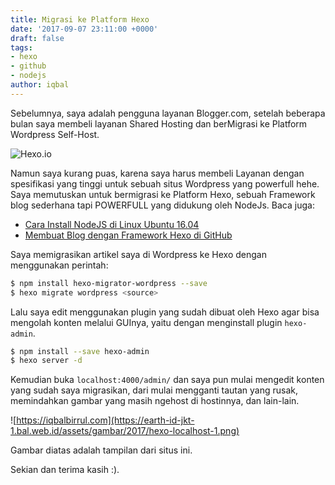 ```yaml
---
title: Migrasi ke Platform Hexo
date: '2017-09-07 23:11:00 +0000'
draft: false
tags:
- hexo
- github
- nodejs
author: iqbal
---
```


Sebelumnya, saya adalah pengguna layanan Blogger.com, setelah beberapa bulan saya membeli layanan Shared Hosting dan berMigrasi ke Platform Wordpress Self-Host.

![Hexo.io](https://earth-id-jkt-1.bal.web.id/assets/gambar/2017/hexo.png)

Namun saya kurang puas, karena saya harus membeli Layanan dengan spesifikasi yang tinggi untuk sebuah situs Wordpress yang powerfull hehe.
Saya memutuskan untuk bermigrasi ke Platform Hexo, sebuah Framework blog sederhana tapi POWERFULL yang didukung oleh NodeJs. Baca juga:
- [Cara Install NodeJS di Linux Ubuntu 16.04](/cara-install-nodejs-di-linux-ubuntu-16.04)
- [Membuat Blog dengan Framework Hexo di GitHub](/membuat-blog-dengan-framework-hexo-di-github)

Saya memigrasikan artikel saya di Wordpress ke Hexo dengan menggunakan perintah:

```bash
$ npm install hexo-migrator-wordpress --save
$ hexo migrate wordpress <source>
```
Lalu saya edit menggunakan plugin yang sudah dibuat oleh Hexo agar bisa mengolah konten melalui GUInya, yaitu dengan menginstall plugin `hexo-admin`.

```bash
$ npm install --save hexo-admin
$ hexo server -d
```
Kemudian buka `localhost:4000/admin/` dan saya pun mulai mengedit konten yang sudah saya migrasikan, dari mulai mengganti tautan yang rusak, memindahkan gambar yang masih ngehost di hostinnya, dan lain-lain.

![https://iqbalbirrul.com](https://earth-id-jkt-1.bal.web.id/assets/gambar/2017/hexo-localhost-1.png)

Gambar diatas adalah tampilan dari situs ini.

Sekian dan terima kasih :).
